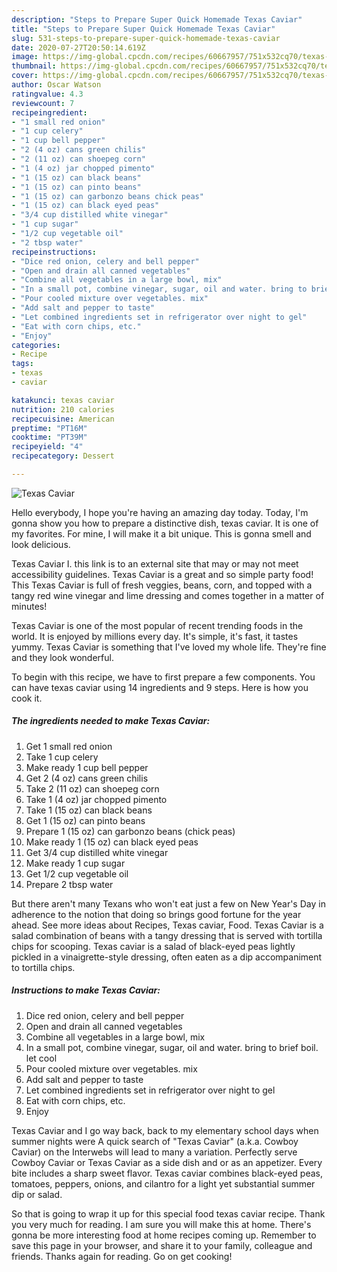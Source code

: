```yaml
---
description: "Steps to Prepare Super Quick Homemade Texas Caviar"
title: "Steps to Prepare Super Quick Homemade Texas Caviar"
slug: 531-steps-to-prepare-super-quick-homemade-texas-caviar
date: 2020-07-27T20:50:14.619Z
image: https://img-global.cpcdn.com/recipes/60667957/751x532cq70/texas-caviar-recipe-main-photo.jpg
thumbnail: https://img-global.cpcdn.com/recipes/60667957/751x532cq70/texas-caviar-recipe-main-photo.jpg
cover: https://img-global.cpcdn.com/recipes/60667957/751x532cq70/texas-caviar-recipe-main-photo.jpg
author: Oscar Watson
ratingvalue: 4.3
reviewcount: 7
recipeingredient:
- "1 small red onion"
- "1 cup celery"
- "1 cup bell pepper"
- "2 (4 oz) cans green chilis"
- "2 (11 oz) can shoepeg corn"
- "1 (4 oz) jar chopped pimento"
- "1 (15 oz) can black beans"
- "1 (15 oz) can pinto beans"
- "1 (15 oz) can garbonzo beans chick peas"
- "1 (15 oz) can black eyed peas"
- "3/4 cup distilled white vinegar"
- "1 cup sugar"
- "1/2 cup vegetable oil"
- "2 tbsp water"
recipeinstructions:
- "Dice red onion, celery and bell pepper"
- "Open and drain all canned vegetables"
- "Combine all vegetables in a large bowl, mix"
- "In a small pot, combine vinegar, sugar, oil and water. bring to brief boil. let cool"
- "Pour cooled mixture over vegetables. mix"
- "Add salt and pepper to taste"
- "Let combined ingredients set in refrigerator over night to gel"
- "Eat with corn chips, etc."
- "Enjoy"
categories:
- Recipe
tags:
- texas
- caviar

katakunci: texas caviar 
nutrition: 210 calories
recipecuisine: American
preptime: "PT16M"
cooktime: "PT39M"
recipeyield: "4"
recipecategory: Dessert

---
```



![Texas Caviar](https://img-global.cpcdn.com/recipes/60667957/751x532cq70/texas-caviar-recipe-main-photo.jpg)

Hello everybody, I hope you're having an amazing day today. Today, I'm gonna show you how to prepare a distinctive dish, texas caviar. It is one of my favorites. For mine, I will make it a bit unique. This is gonna smell and look delicious.

Texas Caviar I. this link is to an external site that may or may not meet accessibility guidelines. Texas Caviar is a great and so simple party food! This Texas Caviar is full of fresh veggies, beans, corn, and topped with a tangy red wine vinegar and lime dressing and comes together in a matter of minutes!

Texas Caviar is one of the most popular of recent trending foods in the world. It is enjoyed by millions every day. It's simple, it's fast, it tastes yummy. Texas Caviar is something that I've loved my whole life. They're fine and they look wonderful.


To begin with this recipe, we have to first prepare a few components. You can have texas caviar using 14 ingredients and 9 steps. Here is how you cook it.

<!--inarticleads1-->

##### The ingredients needed to make Texas Caviar:

1. Get 1 small red onion
1. Take 1 cup celery
1. Make ready 1 cup bell pepper
1. Get 2 (4 oz) cans green chilis
1. Take 2 (11 oz) can shoepeg corn
1. Take 1 (4 oz) jar chopped pimento
1. Take 1 (15 oz) can black beans
1. Get 1 (15 oz) can pinto beans
1. Prepare 1 (15 oz) can garbonzo beans (chick peas)
1. Make ready 1 (15 oz) can black eyed peas
1. Get 3/4 cup distilled white vinegar
1. Make ready 1 cup sugar
1. Get 1/2 cup vegetable oil
1. Prepare 2 tbsp water


But there aren&#39;t many Texans who won&#39;t eat just a few on New Year&#39;s Day in adherence to the notion that doing so brings good fortune for the year ahead. See more ideas about Recipes, Texas caviar, Food. Texas Caviar is a salad combination of beans with a tangy dressing that is served with tortilla chips for scooping. Texas caviar is a salad of black-eyed peas lightly pickled in a vinaigrette-style dressing, often eaten as a dip accompaniment to tortilla chips. 

<!--inarticleads2-->

##### Instructions to make Texas Caviar:

1. Dice red onion, celery and bell pepper
1. Open and drain all canned vegetables
1. Combine all vegetables in a large bowl, mix
1. In a small pot, combine vinegar, sugar, oil and water. bring to brief boil. let cool
1. Pour cooled mixture over vegetables. mix
1. Add salt and pepper to taste
1. Let combined ingredients set in refrigerator over night to gel
1. Eat with corn chips, etc.
1. Enjoy


Texas Caviar and I go way back, back to my elementary school days when summer nights were A quick search of &#34;Texas Caviar&#34; (a.k.a. Cowboy Caviar) on the Interwebs will lead to many a variation. Perfectly serve Cowboy Caviar or Texas Caviar as a side dish and or as an appetizer. Every bite includes a sharp sweet flavor. Texas caviar combines black-eyed peas, tomatoes, peppers, onions, and cilantro for a light yet substantial summer dip or salad. 

So that is going to wrap it up for this special food texas caviar recipe. Thank you very much for reading. I am sure you will make this at home. There's gonna be more interesting food at home recipes coming up. Remember to save this page in your browser, and share it to your family, colleague and friends. Thanks again for reading. Go on get cooking!
